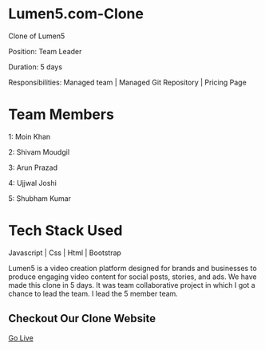 <h1>Lumen5.com-Clone</h1>


<p>Clone of Lumen5</p>

<p>Position: Team Leader<p>

<p>Duration: 5 days </p>

<p>Responsibilities: Managed team | Managed Git Repository | Pricing Page </p>

<h1>Team Members</h1>
<p>1: Moin Khan</p>
<p>2: Shivam Moudgil</p>
<p>3: Arun Prazad</p>
<p>4: Ujjwal Joshi</p>
<p>5: Shubham Kumar</p>

<h1>Tech Stack Used</h1>
<p>Javascript | Css | Html | Bootstrap</p>
<p>Lumen5 is a video creation platform designed for brands and businesses to produce engaging video content for social posts, stories, and ads. We have made this clone in 5 days. It was team collaborative project in which I got a chance to lead the team. I lead the 5 member team.</p>

<h2>Checkout Our Clone Website</h2>
<a href = "https://lumen5project2.netlify.app/" >Go Live</a>


